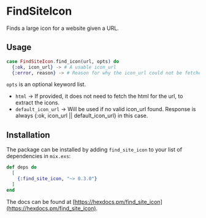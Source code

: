 # FindSiteIcon

Finds a large icon for a website given a URL.

## Usage
```elixir
case FindSiteIcon.find_icon(url, opts) do
  {:ok, icon_url} -> # A usable icon_url
  {:error, reason} -> # Reason for why the icon_url could not be fetched.
```

`opts` is an optional keyword list.
* `html` -> If provided, it does not need to fetch the html for the url, to extract the icons.
* `default_icon_url` -> Will be used if no valid icon_url found. Response is always {:ok, icon_url || default_icon_url} in this case.

## Installation

The package can be installed by adding `find_site_icon` to your list of dependencies in `mix.exs`:

```elixir
def deps do
  [
    {:find_site_icon, "~> 0.3.0"}
  ]
end
```

The docs can be found at [https://hexdocs.pm/find_site_icon](https://hexdocs.pm/find_site_icon).

